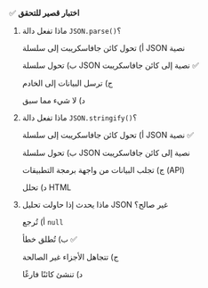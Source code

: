✅ **اختبار قصير للتحقق**
1.	ماذا تفعل دالة `JSON.parse()`؟
   
    أ) تحول كائن جافاسكريبت إلى سلسلة JSON نصية
   
    ب) تحول سلسلة JSON نصية إلى كائن جافاسكريبت ✅
   
    ج) ترسل البيانات إلى الخادم
   
    د) لا شيء مما سبق
2.	ماذا تفعل دالة `JSON.stringify()`؟
   
    أ) تحول كائن جافاسكريبت إلى سلسلة JSON نصية ✅
    
    ب) تحول سلسلة JSON نصية إلى كائن جافاسكريبت
    
    ج) تجلب البيانات من واجهة برمجة التطبيقات (API)
    
    د) تحلل HTML
3.	ماذا يحدث إذا حاولت تحليل JSON غير صالح؟
    
    أ) تُرجع `null`
    
    ب) تُطلق خطأ ✅
    
    ج) تتجاهل الأجزاء غير الصالحة
    
    د) تنشئ كائنًا فارغًا
